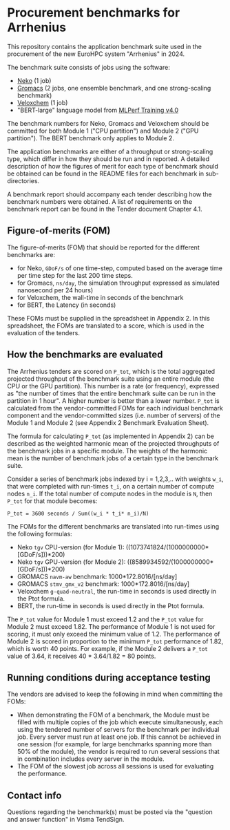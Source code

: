 # Procurement benchmarks for Arrhenius

This repository contains the application benchmark suite used in the procurement of the new EuroHPC system "Arrhenius" in 2024.

The benchmark suite consists of jobs using the software:

* [Neko](https://neko.cfd/) (1 job)
* [Gromacs](https://www.gromacs.org/) (2 jobs, one ensemble benchmark, and one strong-scaling benchmark)
* [Veloxchem](https://veloxchem.org/docs/intro.html) (1 job)
* "BERT-large" language model from [MLPerf Training v4.0](https://mlcommons.org/benchmarks/training/)

The benchmark numbers for Neko, Gromacs and Veloxchem should be committed for both Module 1 ("CPU partition") and Module 2 ("GPU partition"). The BERT benchmark only applies to Module 2.

The application benchmarks are either of a throughput or strong-scaling type, which differ in how they should be run and in reported. A detailed description of how the figures of merit for each type of benchmark should be obtained can be found in the README files for each benchmark in sub-directories.

A benchmark report should accompany each tender describing how the benchmark numbers were obtained. A list of requirements on the benchmark report can be found in the Tender document Chapter 4.1.

## Figure-of-merits (FOM)

The figure-of-merits (FOM) that should be reported for the different benchmarks are:

* for Neko, `GDoF/s` of one time-step, computed based on the average time per time step for the last 200 time steps.
* for Gromacs, `ns/day`, the simulation throughput expressed as simulated nanosecond per 24 hours)
* for Veloxchem, the wall-time in seconds of the benchmark
* for BERT, the Latency (in seconds)

These FOMs must be supplied in the spreadsheet in Appendix 2. In this spreadsheet, the FOMs are translated to a score, which is used in the evaluation of the tenders.

## How the benchmarks are evaluated

The Arrhenius tenders are scored on `P_tot`, which is the total aggregated projected throughput of the benchmark suite using an entire module (the CPU or the GPU partition). This number is a rate (or frequency), expressed as "the number of times that the entire benchmark suite can be run in the partition in 1 hour". A higher number is better than a lower number. `P_tot` is calculated from the vendor-committed FOMs for each individual benchmark component and the vendor-committed sizes (i.e. number of servers) of the Module 1 and Module 2 (see Appendix 2 Benchmark Evaluation Sheet).

The formula for calculating `P_tot` (as implemented in Appendix 2) can be described as the weighted harmonic mean of the projected throughputs of the benchmark jobs in a specific module. The weights of the harmonic mean is the number of benchmark jobs of a certain type in the benchmark suite.

Consider a series of benchmark jobs indexed by i = 1,2,3,.. with weights `w_i`, that were completed with run-times `t_i`, on a certain number of compute nodes `n_i`. If the total number of compute nodes in the module is `N`, then `P_tot` for that module becomes: 

    P_tot = 3600 seconds / Sum((w_i * t_i* n_i)/N)

The FOMs for the different benchmarks are translated into run-times using the following formulas:

* Neko `tgv` CPU-version (for Module 1): ((1073741824/(1000000000*[GDoF/s]))*200)
* Neko `tgv` GPU-version (for Module 2): ((8589934592/(1000000000*[GDoF/s]))*200)
* GROMACS `navm-aw` benchmark: 1000*172.8016/[ns/day]
* GROMACS `stmv_gmx_v2` benchmark: 1000*172.8016/[ns/day]
* Veloxchem `g-quad-neutral`, the run-time in seconds is used directly in the Ptot formula.
* BERT, the run-time in seconds is used directly in the Ptot formula.

The `P_tot` value for Module 1 must exceed 1.2 and the `P_tot` value for Module 2 must exceed 1.82. The performance of Module 1 is not used for scoring, it must only exceed the minimum value of 1.2. The performance of Module 2 is scored in proportion to the minimum `P_tot` performance of 1.82, which is worth 40 points. For example, if the Module 2 delivers a `P_tot` value of 3.64, it receives 40 * 3.64/1.82 = 80 points.

## Running conditions during acceptance testing

The vendors are advised to keep the following in mind when committing the FOMs:

* When demonstrating the FOM of a benchmark, the Module must be filled with multiple copies of the job which execute simultaneously, each using the tendered number of servers for the benchmark per individual job. Every server must run at least one job. If this cannot be achieved in one session (for example, for large benchmarks spanning more than 50% of the module), the vendor is required to run several sessions that in combination includes every server in the module.
* The FOM of the slowest job across all sessions is used for evaluating the performance.

## Contact info
Questions regarding the benchmark(s) must be posted via the "question and answer function" in Visma TendSign.
